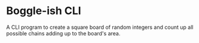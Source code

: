 # Boggle-ish CLI
A CLI program to create a square board of random integers and count up all possible chains adding up to the board's area.

